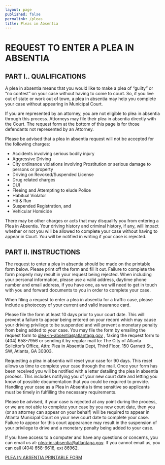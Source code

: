 ```yaml
---
layout: page
published: false
permalink: /pleas
title: Pleas in Absentia
---
```



# REQUEST TO ENTER A PLEA IN ABSENTIA

## PART I.. QUALIFICATIONS

A plea in absentia means that you would like to make a plea of “guilty” or “no contest” on your case without having to come to court. So, if you live out of state or work out of town, a plea in absentia may help you complete your case without appearing in Municipal Court. 

If you are represented by an attorney, you are not eligible to plea in absentia through this process. Attorneys may file their plea in absentia directly with the Court. The request form at the bottom of this page is for those defendants not represented by an Attorney. 

Please be advised that a plea in absentia request will not be accepted for the following charges: 

- Accidents involving serious bodily injury 
- Aggressive Driving 
- City ordinance violations involving Prostitution or serious damage to persons or property 
- Driving on Revoked/Suspended License 
- Drug related charges 
- DUI 
- Fleeing and Attempting to elude Police 
- Habitual Violator 
- Hit & Run 
- Suspended Registration, and 
- Vehicular Homicide 

There may be other charges or acts that may disqualify you from entering a Plea in Absentia. Your driving history and criminal history, if any, will impact whether or not you will be allowed to complete your case without having to appear in Court. You will be notified in writing if your case is rejected.

## PART II. INSTRUCTIONS

The request to enter a plea in absentia should be made on the printable form below. Please print off the form and fill it out. Failure to complete the form properly may result in your request being rejected. When including 
your personal information, please use a valid address, daytime phone number and email address, if you have one, as we will need to get in touch with you and forward documents to you in order to complete your case. 

When filing a request to enter a plea in absentia for a traffic case, please include a photocopy of your current and valid insurance card. 

Please file the form at least 10 days prior to your court date. This will prevent a failure to appear being entered on your record which may cause your driving privilege to be suspended and will prevent a monetary penalty from being added to your case. You may file the form by emailing the request form to plea-in-absentia@atlantaga.gov , faxing the request form to (404) 658-7956 or sending it by regular mail to: The City of Atlanta Solicitor’s Office, Attn: Plea in Absentia Dept, Third Floor, 150 Garnett St., SW, Atlanta, GA 30303. 

Requesting a plea in absentia will reset your case for 90 days. This reset allows us time to complete your case through the mail. Once your form has been received you will be notified with a letter detailing the plea in absentia process. This includes notifying you of your new court date and letting you know of possible documentation that you could be required to provide. Handling your case as a Plea in Absentia is time sensitive so applicants must be timely in fulfilling the necessary requirements. 

Please be advised, if your case is rejected at any point during the process, or we are not able to complete your case by you new court date, then you (or an attorney can appear on your behalf) will be required to appear in Atlanta Municipal Court on your new court date to complete your case. Failure to appear for this court appearance may result in the suspension of your privilege to drive and a monetary penalty being added to your case. 

If you have access to a computer and have any questions or concerns, you can email us at: <a href="mailto:plea-in-absentia@atlantaga.gov">plea-in-absentia@atlantaga.gov</a>. If you cannot email us, you can call (404) 658-6618, ext 86962.


<a href="/pdfs/PLEA_IN_ABSENTIA03032015.pdf" target="_blank">PLEA IN ABSENTIA PRINTABLE FORM</a>
